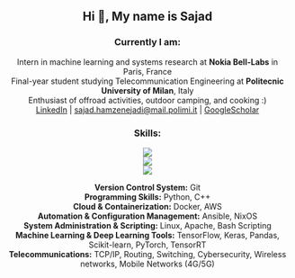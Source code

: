 <!-- Intro -->
<p align="center">
  <h2 align="center"> Hi 👋, My name is  <b>Sajad</b> </h2>
  <h3 align="center"> Currently I am: </b> </h3>
  <div align="center">Intern in machine learning and systems research at <strong>Nokia Bell-Labs</strong> in Paris, France</div>
  <div align="center">Final-year student studying Telecommunication Engineering at <strong>Politecnic University of Milan</strong>, Italy</div>
  <div align="center"> Enthusiast of offroad activities, outdoor camping, and cooking :)
  <br>
  <a href="https://www.linkedin.com/in/sajadh76/">LinkedIn</a> | <a href="mailto:sajad.hamzenejadi@mail.polimi.it">sajad.hamzenejadi@mail.polimi.it</a> | <a href="https://scholar.google.com/citations?user=KvSyQNEAAAAJ&hl=en">GoogleScholar</a>
</div>

  </div>

<!-- Skill Icons -->
<h3 align="center"> Skills: </h3>
<p align="center">
  <a href="https://skillicons.dev">  
    <img src="https://skillicons.dev/icons?i=git,py,cpp,docker" />
    </br>
    <img src="https://skillicons.dev/icons?i=aws,ansible,nix,linux" />
    </br>
    <img src="https://skillicons.dev/icons?i=bash,tensorflow,pytorch,sklearn" />
    </br>
  </a>

  <div align="center"><strong>Version Control System:</strong> Git</div>
  <div align="center"><strong>Programming Skills:</strong> Python, C++</div>
  <div align="center"><strong>Cloud & Containerization:</strong> Docker, AWS</div>
  <div align="center"><strong>Automation & Configuration Management:</strong> Ansible, NixOS</div>
  <div align="center"><strong>System Administration & Scripting:</strong> Linux, Apache, Bash Scripting</div>
  <div align="center"><strong>Machine Learning & Deep Learning Tools:</strong> TensorFlow, Keras, Pandas, Scikit-learn, PyTorch, TensorRT</div>
  <div align="center"><strong>Telecommunications:</strong> TCP/IP, Routing, Switching, Cybersecurity, Wireless networks, Mobile Networks (4G/5G)</div>
</p>

